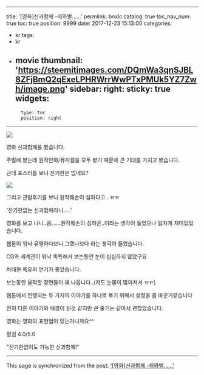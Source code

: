 
---
title: '[영화]신과함께 -죄와벌......'
permlink: bnxlc
catalog: true
toc_nav_num: true
toc: true
position: 9999
date: 2017-12-23 15:13:00
categories:
- kr
tags:
- kr
- movie
thumbnail: 'https://steemitimages.com/DQmWa3qnSJBL8ZFjBmQ2qExeLPHRWrrWwPTxPMUk5YZ7Zwh/image.png'
sidebar:
    right:
        sticky: true
widgets:
    -
        type: toc
        position: right
---


![](https://steemitimages.com/DQmWa3qnSJBL8ZFjBmQ2qExeLPHRWrrWwPTxPMUk5YZ7Zwh/image.png)

영화 신과함께를 봤습니다.

주말에 봤는데 원작만화/뮤지컬을 모두 봤기 때문에 큰 기대를 가지고 봤습니다.

근데 포스터를 보니 진기한은 없네요?

![](https://steemitimages.com/DQmVnLKfDmsbRayWwiFdEfBd8uAHyQ3ACEifUUAovyzShaZ/image.png)

그리고 관람후기를 보니 원작훼손이 심하다고...ㅠㅠ

 '진기한없는 신과함께라니.....'

영화를 보고 나니..음......원작훼손이 심하군..이라는 생각이 들었으나 알차게 재미있었습니다.

웹툰이 워낙 유명하다보니 그랬나보다 라는 생각이 들었습니다.

CG와 세계관이 워낙 독특해서 보는동안 눈이 심심하지 않았구요

차태현 특유의 연기가 좋았습니다.

보는동안 울먹할 장면들이 꽤 나옵니다..(저도 눈물이 많아져서 ㅠㅠ)

웹툰에서 진행되는 두 가지의 이야기를 하나로 묶기 위해서 설정을 좀 바꾼거같습니다

전혀 다른 이야기와 배경이 된것 같지만 큰 줄기는 같아서 괜찮았습니다.

영화는 영화의 표현법이 있는거니까요^^


평점 4.0/5.0

"진기한없이도 가능한 신과함께!"

- - -

This page is synchronized from the post: ['[영화]신과함께 -죄와벌......'](https://steemit.com/@virus707/bnxlc)
